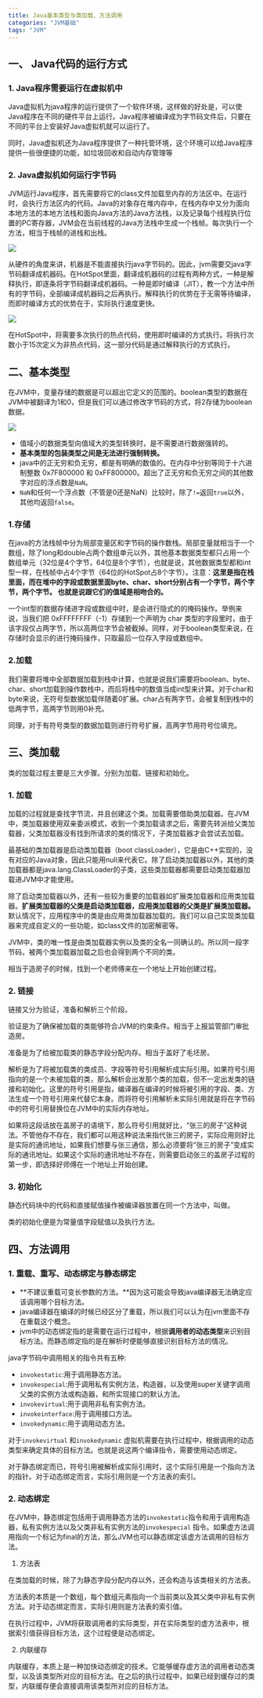 ```yaml
---
title: Java基本类型与类加载、方法调用
categories: "JVM基础"
tags: "JVM"
---
```


##  一、 Java代码的运行方式

### 1. Java程序需要运行在虚拟机中

Java虚拟机为java程序的运行提供了一个软件环境，这样做的好处是，可以使Java程序在不同的硬件平台上运行。Java程序被编译成为字节码文件后，只要在不同的平台上安装好Java虚拟机就可以运行了。

同时，Java虚拟机还为Java程序提供了一种托管环境，这个环境可以给Java程序提供一些很便捷的功能，如垃圾回收和自动内存管理等

<!--more-->

### 2. Java虚拟机如何运行字节码

JVM运行Java程序，首先需要将它的class文件加载至内存的方法区中。在运行时，会执行方法区内的代码。Java的对象存在堆内存中，在栈内存中又分为面向本地方法的本地方法栈和面向Java方法的Java方法栈，以及记录每个线程执行位置的PC寄存器，JVM会在当前线程的Java方法栈中生成一个栈帧。每次执行一个方法，相当于栈帧的进栈和出栈。

![](Java基本类型与类加载、方法调用\微信截图_20180811161053.png)



从硬件的角度来讲，机器是不能直接执行java字节码的。因此，jvm需要交java字节码翻译成机器码。在HotSpot里面，翻译成机器码的过程有两种方式，一种是解释执行，即逐条将字节码翻译成机器码。一种是即时编译（JIT），教一个方法中所有的字节码，全部编译成机器码之后再执行。解释执行的优势在于无需等待编译，而即时编译方式的优势在于，实际执行速度更快。

![](Java基本类型与类加载、方法调用\微信截图_20180827220520.png)

在HotSpot中，将需要多次执行的热点代码，使用即时编译的方式执行。将执行次数小于15次定义为非热点代码，这一部分代码是通过解释执行的方式执行。

## 二、基本类型

在JVM中，变量存储的数据是可以超出它定义的范围的。boolean类型的数据在JVM中被翻译为1和0，但是我们可以通过修改字节码的方式，将2存储为boolean数据。

![](Java基本类型与类加载、方法调用\微信截图_20180827221654.png)

- 值域小的数据类型向值域大的类型转换时，是不需要进行数据强转的。
- **基本类型的包装类型之间是无法进行强制转换。** 
- java中的正无穷和负无穷，都是有明确的数值的。在内存中分别等同于十六进制整数 0x7F800000 和 0xFF800000。超出了正无穷和负无穷之间的其他数字对应的浮点数是`NaN`。
- `NaN`和任何一个浮点数（不管是0还是NaN）比较时，除了`!=`返回`true`以外，其他均返回`false`。

### 1.存储

在java的方法栈帧中分为局部变量区和字节码的操作数栈。局部变量就相当于一个数组，除了long和double占两个数组单元以外，其他基本数据类型都只占用一个数组单元（32位是4个字节，64位是8个字节），也就是说，其他数据类型都和int型一样，在栈帧中占4个字节（64位的HotSpot占8个字节）。注意：**这里是指在栈里面，而在堆中的字段或数据里面byte、char、short分别占有一个字节，两个字节，两个字节。 也就是说跟它们的值域是相吻合的。**

一个int型的数据存储进字段或数组中时，是会进行隐式的的掩码操作。举例来说，当我们把 0xFFFFFFFF（-1）存储到一个声明为 char 类型的字段里时，由于该字段仅占两字节，所以高两位字节会被截掉。同样，对于boolean类型来说，在存储时会显示的进行掩码操作，只取最后一位存入字段或数组中。

### 2.加载

我们需要将堆中全部数据加载到栈中计算，也就是说我们需要将boolean、byte、char、short加载到操作数栈中，而后将栈中的数值当成int型来计算。对于char和byte来说，无符号型数据加载伴随着0扩展。char占有两字节，会被复制到栈中的低两字节，高两字节则用0补充。

同理，对于有符号类型的数据加载则进行符号扩展，高两字节用符号位填充。

## 三、类加载

类的加载过程主要是三大步骤。分别为加载、链接和初始化。

### 1. 加载

加载的过程就是查找字节流，并且创建这个类。加载需要借助类加载器。在JVM中，类加载器使用双亲委派模式，收到一个类加载请求之后，需要先转派给父类加载器，父类加载器没有找到所请求的类的情况下，子类加载器才会尝试去加载。

最基础的类加载器是启动类加载器（boot classLoader），它是由C++实现的，没有对应的Java对象，因此只能用null来代表它。除了启动类加载器以外，其他的类加载器都是java.lang.ClassLoader的子类，这些类加载器都需要启动类加载器加载进JVM中才能使用。

除了启动类加载器以外，还有一些较为重要的加载器如扩展类加载器和应用类加载器。**扩展类加载器的父类是启动类加载器，应用类加载器的父类是扩展类加载器。** 默认情况下，应用程序中的类是由应用类加载器加载的。我们可以自己实现类加载器来完成自定义的一些功能，如class文件的加密解密等。

JVM中，类的唯一性是由类加载器实例以及类的全名一同确认的。所以同一段字节码，被两个类加载器加载之后也会得到两个不同的类。

相当于造房子的时候，找到一个老师傅来在一个地址上开始创建过程。

### 2. 链接

链接又分为验证，准备和解析三个阶段。

验证是为了确保被加载的类能够符合JVM的约束条件。相当于上报监管部门审批造房。

准备是为了给被加载类的静态字段分配内存。相当于盖好了毛坯房。

解析是为了将被加载类的类成员、字段等符号引用解析成实际引用。如果符号引用指向的是一个未被加载的类，那么解析会出发那个类的加载，但不一定出发类的链接和初始化。这里的符号引用是指，编译器在编译的时候将被引用的字段、类、方法生成一个符号引用来代替它本身。而将符号引用解析未实际引用就是将在字节码中的符号引用替换位在JVM中的实际内存地址。

如果将这段话放在盖房子的语境下，那么符号引用就好比，“张三的房子”这种说法。不管他存不存在，我们都可以用这种说法来指代张三的房子，实际应用则好比是实际的通讯地址，如果我们想要与张三通信，那么必须要将“张三的房子”变成实际的通讯地址。如果这个实际的通讯地址不存在，则需要启动张三的盖房子过程的第一步，即选择好师傅在一个地址上开始创建。

### 3. 初始化

静态代码块中的代码和直接赋值操作被编译器放置在同一个方法中，叫做<clinit>。

类的初始化便是为常量值字段赋值以及执行<clinit>方法。

## 四、方法调用

### 1. 重载、重写、动态绑定与静态绑定

- **不建议重载可变长参数的方法。**因为这可能会导致java编译器无法确定应该调用哪个目标方法。
- java编译器在编译的时候已经区分了重载，所以我们可以认为在jvm里面不存在重载这个概念。
- jvm中的动态绑定指的是需要在运行过程中，根据**调用者的动态类型**来识别目标方法。而静态绑定指的是在解析时便能够直接识别目标方法的情况。

java字节码中调用相关的指令共有五种:

- `invokestatic`:用于调用静态方法。
- `invokespecial`:用于调用私有实例方法，构造器，以及使用super关键字调用父类的实例方法或构造器，和所实现接口的默认方法。
- `invokevirtual`:用于调用非私有实例方法。
- `invokeinterface`:用于调用接口方法。
- `invokedynamic`:用于调用动态方法。

对于`invokevirtual` 和`invokedynamic` 虚拟机需要在执行过程中，根据调用的动态类型来确定具体的目标方法。也就是说这两个编译指令，需要使用动态绑定。

对于静态绑定而已，符号引用被解析成实际引用时，这个实际引用是一个指向方法的指针。对于动态绑定而言，实际引用则是一个方法表的索引。

### 2. 动态绑定

在JVM中，静态绑定包括用于调用静态方法的`invokestatic`指令和用于调用构造器，私有实例方法以及父类非私有实例方法的`invokespecial` 指令。如果虚方法调用指向一个标记为final的方法，那么JVM也可以静态绑定该虚方法调用的目标方法。

1. 方法表

在类加载的时候，除了为静态字段分配内存以外，还会构造与该类相关的方法表。

方法表的本质是一个数组，每个数组元素指向一个当前类以及其父类中非私有实例方法。对于动态绑定而言，实际引用则是方法表的索引值。

在执行过程中，JVM将获取调用者的实际类型，并在实际类型的虚方法表中，根据索引值获得目标方法，这个过程便是动态绑定。

2. 内联缓存

内联缓存，本质上是一种加快动态绑定的技术。它能够缓存虚方法的调用者动态类型，以及该类型所对应的目标方法。在之后的执行过程中，如果已经到缓存过的类型，内联缓存便会直接调用该类型所对应的目标方法。





